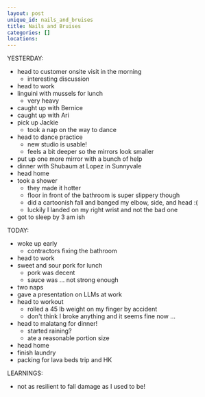 ```yaml
---
layout: post
unique_id: nails_and_bruises
title: Nails and Bruises
categories: []
locations: 
---
```


YESTERDAY:
* head to customer onsite visit in the morning
  * interesting discussion
* head to work
* linguini with mussels for lunch
  * very heavy
* caught up with Bernice
* caught up with Ari
* pick up Jackie
  * took a nap on the way to dance
* head to dance practice
  * new studio is usable!
  * feels a bit deeper so the mirrors look smaller
* put up one more mirror with a bunch of help
* dinner with Shubaum at Lopez in Sunnyvale
* head home
* took a shower
  * they made it hotter
  * floor in front of the bathroom is super slippery though
  * did a cartoonish fall and banged my elbow, side, and head :(
  * luckily I landed on my right wrist and not the bad one
* got to sleep by 3 am ish

TODAY:
* woke up early
   * contractors fixing the bathroom
* head to work
* sweet and sour pork for lunch
  * pork was decent
  * sauce was ... not strong enough
* two naps
* gave a presentation on LLMs at work
* head to workout
  * rolled a 45 lb weight on my finger by accident
  * don't think I broke anything and it seems fine now ...
* head to malatang for dinner!
  * started raining?
  * ate a reasonable portion size
* head home
* finish laundry
* packing for lava beds trip and HK

LEARNINGS:
* not as resilient to fall damage as I used to be!
